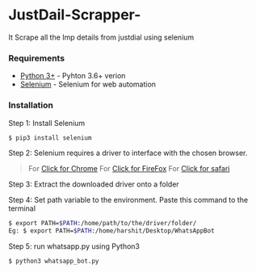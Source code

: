# JustDail-Scrapper-
It Scrape all the Imp details from justdial using selenium

### Requirements

* [Python 3+](https://www.python.org/download/releases/3.0/?) - Pyhton 3.6+ verion
* [Selenium](https://github.com/SeleniumHQ/selenium) - Selenium for web automation


### Installation

Step 1: Install Selenium 
```sh
$ pip3 install selenium
```

Step 2: Selenium requires a driver to interface with the chosen browser.
> For [Click for Chrome](https://sites.google.com/a/chromium.org/chromedriver/downloads)
> For [Click for FireFox](https://github.com/mozilla/geckodriver/releases)
> For [Click for safari](https://webkit.org/blog/6900/webdriver-support-in-safari-10)

Step 3: Extract the downloaded driver onto a folder

Step 4: Set path variable to the environment. Paste this command to the terminal
```sh
$ export PATH=$PATH:/home/path/to/the/driver/folder/
Eg: $ export PATH=$PATH:/home/harshit/Desktop/WhatsAppBot
```
Step 5: run whatsapp.py using Python3
```sh
$ python3 whatsapp_bot.py
```
